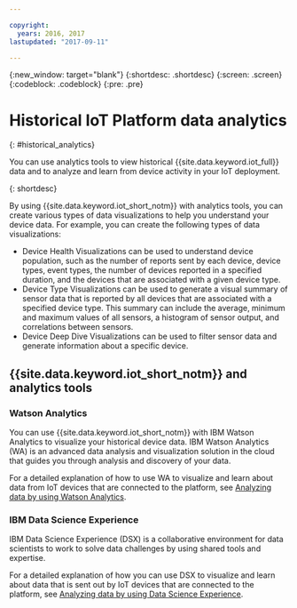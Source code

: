 ```yaml
---

copyright:
  years: 2016, 2017
lastupdated: "2017-09-11"

---
```


{:new_window: target="blank"}
{:shortdesc: .shortdesc}
{:screen: .screen}
{:codeblock: .codeblock}
{:pre: .pre}


# Historical IoT Platform data analytics
{: #historical_analytics}  

You can use analytics tools to view historical  {{site.data.keyword.iot_full}} data and to analyze and learn from device activity in your IoT deployment.

{: shortdesc}

By using {{site.data.keyword.iot_short_notm}} with analytics tools, you can create various types of data visualizations to help you understand your device data. For example, you can create the following types of data visualizations:

 - Device Health Visualizations can be used to understand device population, such as the number of reports sent by each device, device types, event types, the number of devices reported in a specified duration, and the devices that are associated with a given device type.
 - Device Type Visualizations can be used to generate a visual summary of sensor data that is reported by all devices that are associated with a specified device type. This summary can include the average, minimum and maximum values of all sensors, a histogram of sensor output, and correlations between sensors.
 - Device Deep Dive Visualizations can be used to filter sensor data and generate information about a specific device.

## {{site.data.keyword.iot_short_notm}} and analytics tools

### Watson Analytics

You can use {{site.data.keyword.iot_short_notm}} with IBM Watson Analytics to visualize your historical device data. IBM Watson Analytics (WA) is an advanced data analysis and visualization solution in the cloud that guides you through analysis and discovery of your data.
 
For a detailed explanation of how to use WA to visualize and learn about data from IoT devices that are connected to the platform, see [Analyzing data by using Watson Analytics](analyzing_with_WA.html).
 
### IBM Data Science Experience

IBM Data Science Experience (DSX) is a collaborative environment for data scientists to work to solve data challenges by using shared tools and expertise. 

For a detailed explanation of how you can use DSX to visualize and learn about data that is sent out by IoT devices that are connected to the platform, see [Analyzing data by using Data Science Experience](analyzing_with_DSX.html).

